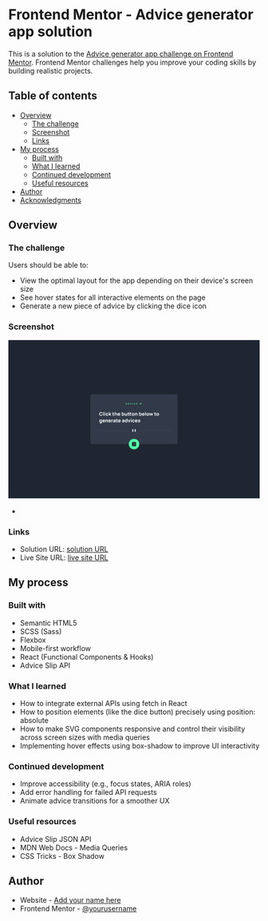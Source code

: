 # Frontend Mentor - Advice generator app solution

This is a solution to the [Advice generator app challenge on Frontend Mentor](https://www.frontendmentor.io/challenges/advice-generator-app-QdUG-13db). Frontend Mentor challenges help you improve your coding skills by building realistic projects.

## Table of contents

- [Overview](#overview)
  - [The challenge](#the-challenge)
  - [Screenshot](#screenshot)
  - [Links](#links)
- [My process](#my-process)
  - [Built with](#built-with)
  - [What I learned](#what-i-learned)
  - [Continued development](#continued-development)
  - [Useful resources](#useful-resources)
- [Author](#author)
- [Acknowledgments](#acknowledgments)

## Overview

### The challenge

Users should be able to:

- View the optimal layout for the app depending on their device's screen size
- See hover states for all interactive elements on the page
- Generate a new piece of advice by clicking the dice icon

### Screenshot

![](./public/screenshot.png)

-

### Links

- Solution URL: [solution URL](https://github.com/nickonyi/Advice-generator-app.git)
- Live Site URL: [live site URL](https://advice-generator-app-pi-liart.vercel.app/)

## My process

### Built with

- Semantic HTML5
- SCSS (Sass)
- Flexbox
- Mobile-first workflow
- React (Functional Components & Hooks)
- Advice Slip API

### What I learned

- How to integrate external APIs using fetch in React
- How to position elements (like the dice button) precisely using position: absolute
- How to make SVG components responsive and control their visibility across screen sizes with media queries
- Implementing hover effects using box-shadow to improve UI interactivity

### Continued development

- Improve accessibility (e.g., focus states, ARIA roles)
- Add error handling for failed API requests
- Animate advice transitions for a smoother UX

### Useful resources

- Advice Slip JSON API
- MDN Web Docs - Media Queries
- CSS Tricks - Box Shadow

## Author

- Website - [Add your name here](https://www.your-site.com)
- Frontend Mentor - [@yourusername](https://www.frontendmentor.io/profile/yourusername)
